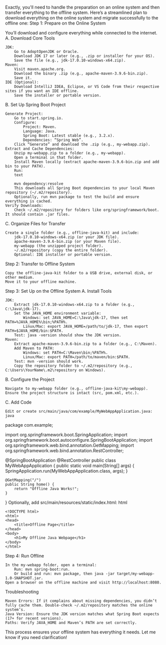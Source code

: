 Exactly, you'll need to handle the preparation on an online system and then transfer everything to the offline system. Here’s a streamlined plan to download everything on the online system and migrate successfully to the offline one:
Step 1: Prepare on the Online System

You’ll download and configure everything while connected to the internet.
A. Download Core Tools

    JDK:
        Go to AdoptOpenJDK or Oracle.
        Download JDK 17 or later (e.g., .zip or installer for your OS).
        Save the file (e.g., jdk-17.0.10-windows-x64.zip).
    Maven:
        Visit maven.apache.org.
        Download the binary .zip (e.g., apache-maven-3.9.6-bin.zip).
        Save it.
    IDE (Optional):
        Download IntelliJ IDEA, Eclipse, or VS Code from their respective sites if you want an IDE offline.
        Save the installer or portable version.

B. Set Up Spring Boot Project

    Generate Project:
        Go to start.spring.io.
        Configure:
            Project: Maven.
            Language: Java.
            Spring Boot: Latest stable (e.g., 3.2.x).
            Dependencies: “Spring Web”.
        Click “Generate” and download the .zip (e.g., my-webapp.zip).
    Extract and Cache Dependencies:
        Unzip my-webapp.zip to a folder (e.g., my-webapp).
        Open a terminal in that folder.
        Install Maven locally (extract apache-maven-3.9.6-bin.zip and add bin to your PATH).
        Run:
        text

        mvn dependency:resolve
        This downloads all Spring Boot dependencies to your local Maven repository (~/.m2/repository).
        Optionally, run mvn package to test the build and ensure everything is cached.
    Verify Downloads:
        Check ~/.m2/repository for folders like org/springframework/boot. It should contain .jar files.

C. Organize Files for Transfer

    Create a single folder (e.g., offline-java-kit) and include:
        jdk-17.0.10-windows-x64.zip (or your JDK file).
        apache-maven-3.9.6-bin.zip (or your Maven file).
        my-webapp (the unzipped project folder).
        ~/.m2/repository (copy the entire folder).
        Optional: IDE installer or portable version.

Step 2: Transfer to Offline System

    Copy the offline-java-kit folder to a USB drive, external disk, or other medium.
    Move it to your offline machine.

Step 3: Set Up on the Offline System
A. Install Tools

    JDK:
        Extract jdk-17.0.10-windows-x64.zip to a folder (e.g., C:\Java\jdk-17).
        Set the JAVA_HOME environment variable:
            Windows: set JAVA_HOME=C:\Java\jdk-17, then set PATH=%JAVA_HOME%\bin;%PATH%.
            Linux/Mac: export JAVA_HOME=/path/to/jdk-17, then export PATH=$JAVA_HOME/bin:$PATH.
        Test: java -version should show the JDK version.
    Maven:
        Extract apache-maven-3.9.6-bin.zip to a folder (e.g., C:\Maven).
        Add Maven to PATH:
            Windows: set PATH=C:\Maven\bin;%PATH%.
            Linux/Mac: export PATH=/path/to/maven/bin:$PATH.
        Test: mvn -version should work.
        Copy the repository folder to ~/.m2/repository (e.g., C:\Users\YourName\.m2\repository on Windows).

B. Configure the Project

    Navigate to my-webapp folder (e.g., offline-java-kit\my-webapp).
    Ensure the project structure is intact (src, pom.xml, etc.).

C. Add Code

    Edit or create src/main/java/com/example/MyWebAppApplication.java:
    java

package com.example;

import org.springframework.boot.SpringApplication;
import org.springframework.boot.autoconfigure.SpringBootApplication;
import org.springframework.web.bind.annotation.GetMapping;
import org.springframework.web.bind.annotation.RestController;

@SpringBootApplication
@RestController
public class MyWebAppApplication {
    public static void main(String[] args) {
        SpringApplication.run(MyWebAppApplication.class, args);
    }

    @GetMapping("/")
    public String home() {
        return "Offline Java Works!";
    }
}
Optionally, add src/main/resources/static/index.html:
html

    <!DOCTYPE html>
    <html>
    <head>
        <title>Offline Page</title>
    </head>
    <body>
        <h1>My Offline Java Webpage</h1>
    </body>
    </html>

Step 4: Run Offline

    In the my-webapp folder, open a terminal:
        Run: mvn spring-boot:run.
        Or build and run: mvn package, then java -jar target/my-webapp-1.0-SNAPSHOT.jar.
    Open a browser on the offline machine and visit http://localhost:8080.

Troubleshooting

    Maven Errors: If it complains about missing dependencies, you didn’t fully cache them. Double-check ~/.m2/repository matches the online system’s.
    Java Version: Ensure the JDK version matches what Spring Boot expects (17+ for recent versions).
    Paths: Verify JAVA_HOME and Maven’s PATH are set correctly.

This process ensures your offline system has everything it needs. Let me know if you need clarification!
